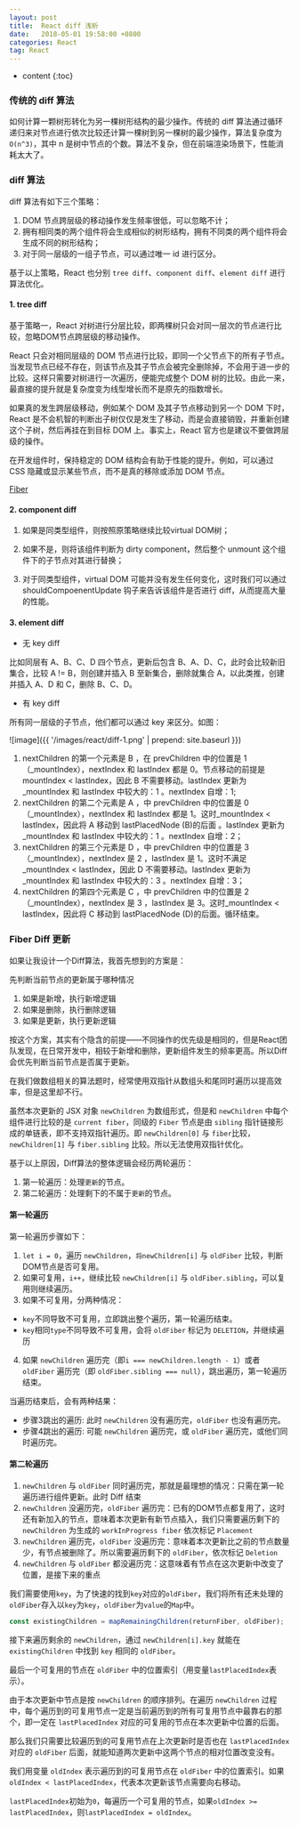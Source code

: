```yaml
---
layout: post
title:  React diff 浅析
date:   2018-05-01 19:58:00 +0800
categories: React
tag: React
---
```


* content
{:toc}

### 传统的 diff 算法

如何计算一颗树形转化为另一棵树形结构的最少操作。传统的 diff 算法通过循环递归来对节点进行依次比较还计算一棵树到另一棵树的最少操作，算法复杂度为 `O(n^3)`，其中 n 是树中节点的个数。算法不复杂，但在前端渲染场景下，性能消耗太大了。

### diff 算法

diff 算法有如下三个策略：

1. DOM 节点跨层级的移动操作发生频率很低，可以忽略不计；
2. 拥有相同类的两个组件将会生成相似的树形结构，拥有不同类的两个组件将会生成不同的树形结构；
3. 对于同一层级的一组子节点，可以通过唯一 id 进行区分。

基于以上策略，React 也分别 `tree diff`、`component diff`、`element diff` 进行算法优化。

#### 1. tree diff

基于策略一，React 对树进行分层比较，即两棵树只会对同一层次的节点进行比较，忽略DOM节点跨层级的移动操作。

React 只会对相同层级的 DOM 节点进行比较，即同一个父节点下的所有子节点。当发现节点已经不存在，则该节点及其子节点会被完全删除掉，不会用于进一步的比较。这样只需要对树进行一次遍历，便能完成整个 DOM 树的比较。由此一来，最直接的提升就是复杂度变为线型增长而不是原先的指数增长。

如果真的发生跨层级移动，例如某个 DOM 及其子节点移动到另一个 DOM 下时，React 是不会机智的判断出子树仅仅是发生了移动，而是会直接销毁，并重新创建这个子树，然后再挂在到目标 DOM 上。事实上，React 官方也是建议不要做跨层级的操作。

在开发组件时，保持稳定的 DOM 结构会有助于性能的提升。例如，可以通过 CSS 隐藏或显示某些节点，而不是真的移除或添加 DOM 节点。

[Fiber](https://peiyanhuang.github.io/MyBlog/2018/05/15/virtual-dom/#5-%E6%B8%B2%E6%9F%93%E6%9B%B4%E6%96%B0)

#### 2. component diff

1. 如果是同类型组件，则按照原策略继续比较virtual DOM树；

2. 如果不是，则将该组件判断为 dirty component，然后整个 unmount 这个组件下的子节点对其进行替换；

3. 对于同类型组件，virtual DOM 可能并没有发生任何变化，这时我们可以通过 shouldCompoenentUpdate 钩子来告诉该组件是否进行 diff，从而提高大量的性能。

#### 3. element diff

* 无 key diff

比如同层有 A、B、C、D 四个节点，更新后包含 B、A、D、C，此时会比较新旧集合，比较 A != B，则创建并插入 B 至新集合，删除就集合 A，以此类推，创建并插入 A、D 和 C，删除 B、C、D。

* 有 key diff

所有同一层级的子节点，他们都可以通过 key 来区分。如图：

![image]({{ '/images/react/diff-1.png' | prepend: site.baseurl }})

1. nextChildren 的第一个元素是 B ，在 prevChildren 中的位置是 1（_mountIndex），nextIndex 和 lastIndex 都是 0。节点移动的前提是mountIndex < lastIndex，因此 B 不需要移动。lastIndex 更新为 _mountIndex 和 lastIndex 中较大的：1 。nextIndex 自增：1;
2. nextChildren 的第二个元素是 A ，中 prevChildren 中的位置是 0（_mountIndex），nextIndex 和 lastIndex 都是 1。这时_mountIndex < lastIndex，因此将 A 移动到 lastPlacedNode (B)的后面 。lastIndex 更新为 _mountIndex 和 lastIndex 中较大的：1 。nextIndex 自增：2；
3. nextChildren 的第三个元素是 D ，中 prevChildren 中的位置是 3（_mountIndex），nextIndex 是 2 ，lastIndex 是 1。这时不满足_mountIndex < lastIndex，因此 D 不需要移动。lastIndex 更新为 _mountIndex 和 lastIndex 中较大的：3 。nextIndex 自增：3；
4. nextChildren 的第四个元素是 C ，中 prevChildren 中的位置是 2（_mountIndex），nextIndex 是 3 ，lastIndex 是 3。这时_mountIndex < lastIndex，因此将 C 移动到 lastPlacedNode (D)的后面。循环结束。

### Fiber Diff 更新

如果让我设计一个Diff算法，我首先想到的方案是：

先判断当前节点的更新属于哪种情况

1. 如果是新增，执行新增逻辑
2. 如果是删除，执行删除逻辑
3. 如果是更新，执行更新逻辑

按这个方案，其实有个隐含的前提——不同操作的优先级是相同的，但是React团队发现，在日常开发中，相较于新增和删除，更新组件发生的频率更高。所以Diff会优先判断当前节点是否属于更新。

在我们做数组相关的算法题时，经常使用双指针从数组头和尾同时遍历以提高效率，但是这里却不行。

虽然本次更新的 JSX 对象 `newChildren` 为数组形式，但是和 `newChildren` 中每个组件进行比较的是 `current fiber`，同级的 `Fiber` 节点是由 `sibling` 指针链接形成的单链表，即不支持双指针遍历。即 `newChildren[0]` 与 `fiber`比较，`newChildren[1]` 与 `fiber.sibling` 比较。所以无法使用双指针优化。

基于以上原因，Diff算法的整体逻辑会经历两轮遍历：

1. 第一轮遍历：处理`更新`的节点。
2. 第二轮遍历：处理剩下的不属于`更新`的节点。

#### 第一轮遍历

第一轮遍历步骤如下：

1. `let i = 0`，遍历 `newChildren`，`将newChildren[i]` 与 `oldFiber` 比较，判断DOM节点是否可复用。
2. 如果可复用，`i++`，继续比较 `newChildren[i]` 与 `oldFiber.sibling`，可以复用则继续遍历。
3. 如果不可复用，分两种情况：
 - `key`不同导致不可复用，立即跳出整个遍历，第一轮遍历结束。
 - `key`相同`type`不同导致不可复用，会将 `oldFiber` 标记为 `DELETION`，并继续遍历
4. 如果 `newChildren` 遍历完（即`i === newChildren.length - 1`）或者 `oldFiber` 遍历完（即 `oldFiber.sibling === null`），跳出遍历，第一轮遍历结束。

当遍历结束后，会有两种结果：

- 步骤3跳出的遍历: 此时 `newChildren` 没有遍历完，`oldFiber` 也没有遍历完。
- 步骤4跳出的遍历: 可能 `newChildren` 遍历完，或 `oldFiber` 遍历完，或他们同时遍历完。

#### 第二轮遍历

1. `newChildren` 与 `oldFiber` 同时遍历完，那就是最理想的情况：只需在第一轮遍历进行组件更新。此时 Diff 结束
2. `newChildren` 没遍历完，`oldFiber` 遍历完：已有的DOM节点都复用了，这时还有新加入的节点，意味着本次更新有新节点插入，我们只需要遍历剩下的 `newChildren` 为生成的 `workInProgress fiber` 依次标记 `Placement`
3. `newChildren` 遍历完，`oldFiber` 没遍历完：意味着本次更新比之前的节点数量少，有节点被删除了。所以需要遍历剩下的 `oldFiber`，依次标记 `Deletion`
4. `newChildren` 与 `oldFiber` 都没遍历完：这意味着有节点在这次更新中改变了位置，是接下来的重点

我们需要使用`key`，为了快速的找到`key`对应的`oldFiber`，我们将所有还未处理的`oldFiber`存入以`key`为`key`，`oldFiber`为`value`的`Map`中。

```js
const existingChildren = mapRemainingChildren(returnFiber, oldFiber);
```

接下来遍历剩余的 `newChildren`，通过 `newChildren[i].key` 就能在 `existingChildren` 中找到 `key` 相同的 `oldFiber`。

最后一个可复用的节点在 `oldFiber` 中的位置索引（用变量`lastPlacedIndex`表示）。

由于本次更新中节点是按 `newChildren` 的顺序排列。在遍历 `newChildren` 过程中，每个遍历到的可复用节点一定是当前遍历到的所有可复用节点中最靠右的那个，即一定在 `lastPlacedIndex` 对应的可复用的节点在本次更新中位置的后面。

那么我们只需要比较遍历到的可复用节点在上次更新时是否也在 `lastPlacedIndex` 对应的 `oldFiber` 后面，就能知道两次更新中这两个节点的相对位置改变没有。

我们用变量 `oldIndex` 表示遍历到的可复用节点在 `oldFiber` 中的位置索引。如果 `oldIndex < lastPlacedIndex`，代表本次更新该节点需要向右移动。

`lastPlacedIndex`初始为`0`，每遍历一个可复用的节点，如果`oldIndex >= lastPlacedIndex`，则`lastPlacedIndex = oldIndex`。
